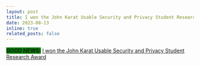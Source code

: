 ```yaml
---
layout: post
title: I won the John Karat Usable Security and Privacy Student Research Award
date: 2023-08-13
inline: true
related_posts: false
---
```


<b style = "background-color:green;"> GOOD NEWS:</b> <a href="https://www.cs.umd.edu/article/2023/08/recent-alum-kelsey-fulton-receives-john-karat-award">I won the John Karat Usable Security and Privacy Student Research Award</a>
